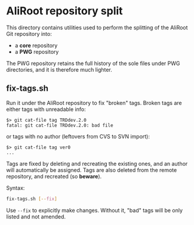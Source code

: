AliRoot repository split
========================

This directory contains utilities used to perform the splitting of the
AliRoot Git repository into:

 * a **core** repository
 * a **PWG** repository

The PWG repository retains the full history of the sole files under
PWG directories, and it is therefore much lighter.


fix-tags.sh
-----------

Run it under the AliRoot repository to fix "broken" tags. Broken tags
are either tags with unreadable info:

```console
$> git cat-file tag TRDdev.2.0
fatal: git cat-file TRDdev.2.0: bad file
```

or tags with no author (leftovers from CVS to SVN import):

```console
$> git cat-file tag ver0
...
```

Tags are fixed by deleting and recreating the existing ones, and an
author will automatically be assigned. Tags are also deleted from the
remote repository, and recreated (so **beware**).

Syntax:

```sh
fix-tags.sh [--fix]
```

Use `--fix` to explicitly make changes. Without it, "bad" tags will be
only listed and not amended.
